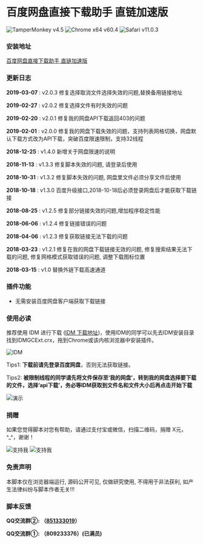 # 百度网盘直接下载助手 直链加速版
![TamperMonkey v4.5](https://img.shields.io/badge/TamperMonkey-v4.8-brightgreen.svg) ![Chrome x64 v60.4](https://img.shields.io/badge/Chrome%20x64-v72.0-brightgreen.svg) ![Safari v11.0.3](https://img.shields.io/badge/Safari%20-v12.0-brightgreen.svg)
### 安装地址
[百度网盘直接下载助手 直链加速版](https://greasyfork.org/zh-CN/scripts/39504)


### 更新日志
**2019-03-07** : v2.0.3 修复选择取消文件选择失效的问题,替换备用链接地址

**2019-02-27** : v2.0.2 修复选择文件有时失效的问题

**2019-02-20** : v2.0.1 修复我的网盘API下载返回403的问题

**2019-02-01** : v2.0.0 修复我的网盘下载失效的问题，支持列表网格切换，网盘默认下载方式改为API下载，突破百度限速限制，支持32线程

**2018-12-25** : v1.4.0 新增关于网盘限速的说明

**2018-11-13** : v1.3.3 修复脚本失效的问题, 请登录后使用

**2018-10-31** : v1.3.2 修复脚本失效的问题, 网盘里文件必须分享文件后使用 

**2018-10-18** : v1.3.0 百度升级接口,2018-10-18后必须登录网盘后才能获取下载链接

**2018-08-25** : v1.2.5 修复部分链接失效的问题,增加程序稳定性能

**2018-06-06** : v1.2.4 修复链接错误的问题

**2018-04-06** : v1.2.3 修复获取链接无法下载的问题

**2018-03-23** : v1.2.1 修复在我的网盘下载链接无效的问题, 修复搜索结果无法下载的问题, 修复网格模式获取错误的问题, 调整下载图标位置

**2018-03-15** : v1.0 替换外链下载高速通道

### 插件功能

- 无需安装百度网盘客户端获取下载链接

### 使用必读

推荐使用 IDM 进行下载 ([IDM 下载地址](http://internetdownloadmanager.com/download.html))，使用IDM的同学可以先去IDM安装目录找到IDMGCExt.crx，拖到Chrome或该内核浏览器中安装插件。

![IDM](https://ww1.sinaimg.cn/large/4db689e3ly1g0akkblkx1g20pu0f911b.gif )

Tips1: **下载前请先登录百度网盘**，否则无法获取链接。

Tips2: **被限制线程的同学请先将文件保存至‘我的网盘’，转到我的网盘选择要下载的文件，选择‘api下载’，务必等IDM获取到文件名和文件大小后再点击开始下载**

![演示](https://ww1.sinaimg.cn/large/4db689e3ly1g0akknlv8gg215q0li4qp.gif) 


### 捐赠
如果您觉得脚本对您有帮助，请通过支付宝或微信，扫描二维码，捐赠 X元，^_^，谢谢！
 
 
 ![支持我](https://ww1.sinaimg.cn/large/4db689e3ly1g0ae1ogfjbj205k05yjrl.jpg) ![支持我](https://ww1.sinaimg.cn/large/4db689e3ly1g0ae1oc3o4j205k05yweg.jpg)

### 免责声明 
本脚本仅在浏览器端运行, 源码公开可见, 仅做研究使用, 不得用于非法获利, 如产生法律纠纷与脚本作者无关!!!

### 脚本反馈
**QQ交流群②: （[851333019](https://jq.qq.com/?_wv=1027&k=5X6nbfP)）**

**QQ交流群①: （809233376）(已满员)**

